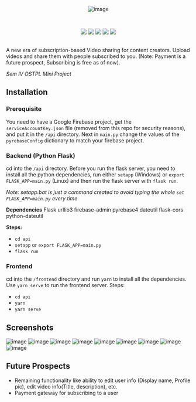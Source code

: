 <div align="center">
  
  ![image](https://user-images.githubusercontent.com/53081208/117554459-7e350c00-b075-11eb-9791-9770e68b2be0.png)
  
</div>

<div align="center">
<br />
  
[![](https://img.shields.io/badge/Made_with-Python-yellow?style=for-the-badge&logo=python)](https://python.org/) 
[![](https://img.shields.io/badge/Made_with-Flask-lightgrey?style=for-the-badge&logo=flask)](https://flask.palletsprojects.com/en/1.1.x/) 
[![](https://img.shields.io/badge/Made_with-Vue-brightgreen?style=for-the-badge&logo=vue.js)](https://vuejs.org/) 
[![](https://img.shields.io/badge/Made_with-Vuetify-blue?style=for-the-badge&logo=vuetify)](https://vuetifyjs.com/) 
[![](https://img.shields.io/badge/Made_with-Firebase-yellow?style=for-the-badge&logo=firebase)](https://firebase.google.com/) 

</div>
<br />
A new era of subscription-based Video sharing for content creators. Upload videos and share them with people subscribed to you. (Note: Payment is a future prospect, Subscribing is free as of now).

*Sem IV OSTPL Mini Project*

## Installation

### Prerequisite
You need to have a Google Firebase project, get the `serviceAccountKey.json` file (removed from this repo for security reasons), and put it in the `/api` directory. Next in `main.py` change the values of the `pyrebaseConfig` dictionary to match your firebase project.

### Backend (Python Flask)
cd into the `/api` directory. Before you run the flask server, you need to install all the python dependencies, run either `setapp` (Windows) or `export FLASK_APP=main.py` (Linux) and then run the flask server with `flask run`.

*Note: setapp.bat is just a command created to avoid typing the whole `set FLASK_APP=main.py` every time*

**Dependencies**
Flask
urllib3
firebase-admin
pyrebase4
dateutil
flask-cors
python-dateutil

**Steps:**
- `cd api`
- `setapp` or `export FLASK_APP=main.py`
- `flask run`

### Frontend
cd into the `/frontend` directory and run `yarn` to install all the dependencies. Use `yarn serve` to run the frontend server.
Steps:
- `cd api`
- `yarn`
- `yarn serve`

## Screenshots
![image](https://user-images.githubusercontent.com/53081208/117554544-f7346380-b075-11eb-9791-b2042d46ac0c.png)
![image](https://user-images.githubusercontent.com/53081208/117554557-159a5f00-b076-11eb-9e78-d4c3f8f83d35.png)
![image](https://user-images.githubusercontent.com/53081208/117554568-32369700-b076-11eb-9c7e-ecbcaa9faef7.png)
![image](https://user-images.githubusercontent.com/53081208/117554585-3f538600-b076-11eb-8ef8-c5964b9c057e.png)
![image](https://user-images.githubusercontent.com/53081208/117554609-6ad67080-b076-11eb-8069-6b7902819046.png)
![image](https://user-images.githubusercontent.com/53081208/117554625-8772a880-b076-11eb-99f3-471f70eb7270.png)
![image](https://user-images.githubusercontent.com/53081208/117554596-54c8b000-b076-11eb-8cf1-235b6b78a635.png)
![image](https://user-images.githubusercontent.com/53081208/117554704-e9cba900-b076-11eb-9002-de471becc891.png)
![image](https://user-images.githubusercontent.com/53081208/117554641-9b1e0f00-b076-11eb-9055-d5cfee9d9e87.png)

## Future Prospects
- Remaining functionality like ability to edit user info (Display name, Profile pic), edit video info(Title, description), etc.
- Payment gateway for subscribing to a user
